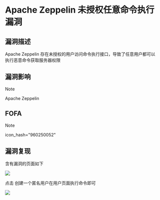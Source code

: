 # Apache Zeppelin 未授权任意命令执行漏洞

## 漏洞描述

Apache Zeppelin 存在未授权的用户访问命令执行接口，导致了任意用户都可以执行恶意命令获取服务器权限

## 漏洞影响

> [!NOTE]
>
> Apache Zeppelin

## FOFA

> [!NOTE]
>
> icon_hash="960250052"

## 漏洞复现

含有漏洞的页面如下

![](http://wikioss.peiqi.tech/vuln/zep-1.png?x-oss-process=image/auto-orient,1/quality,q_90/watermark,image_c2h1aXlpbi9zdWkucG5nP3gtb3NzLXByb2Nlc3M9aW1hZ2UvcmVzaXplLFBfMTQvYnJpZ2h0LC0zOS9jb250cmFzdCwtNjQ,g_se,t_17,x_1,y_10)

点击 创建一个匿名用户在用户页面执行命令即可

![](http://wikioss.peiqi.tech/vuln/zep-2.png?x-oss-process=image/auto-orient,1/quality,q_90/watermark,image_c2h1aXlpbi9zdWkucG5nP3gtb3NzLXByb2Nlc3M9aW1hZ2UvcmVzaXplLFBfMTQvYnJpZ2h0LC0zOS9jb250cmFzdCwtNjQ,g_se,t_17,x_1,y_10)

